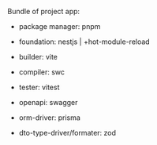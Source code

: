 Bundle of project app:

- package manager: pnpm

- foundation: nestjs | +hot-module-reload
- builder: vite
- compiler: swc
- tester: vitest
- openapi: swagger
- orm-driver: prisma
- dto-type-driver/formater: zod
